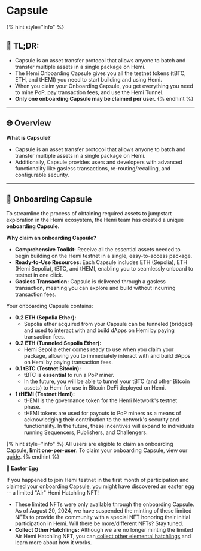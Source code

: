 # Capsule

{% hint style="info" %}
## 📜 TL;DR:

* Capsule is an asset transfer protocol that allows anyone to batch and transfer multiple assets in a single package on Hemi.
* The Hemi Onboarding Capsule gives you all the testnet tokens (tBTC, ETH, and tHEMI) you need to start building and using Hemi.
* When you claim your Onboarding Capsule, you get everything you need to mine PoP, pay transaction fees, and use the Hemi Tunnel.
* **Only one onboarding Capsule may be claimed per user.**
{% endhint %}

***

## 🌐 **Overview**

**What is Capsule?**

* Capsule is an asset transfer protocol that allows anyone to batch and transfer multiple assets in a single package on Hemi.
* Additionally, Capsule provides users and developers with advanced functionality like gasless transactions, re-routing/recalling, and configurable security.

***

## 💊 Onboarding Capsule

To streamline the process of obtaining required assets to jumpstart exploration in the Hemi ecosystem, the Hemi team has created a unique **onboarding Capsule.**

**Why claim an onboarding Capsule?**

* **Comprehensive Toolkit:** Receive all the essential assets needed to begin building on the Hemi testnet in a single, easy-to-access package.
* **Ready-to-Use Resources:** Each Capsule includes ETH (Sepolia), ETH (Hemi Sepolia), tBTC, and tHEMI, enabling you to seamlessly onboard to testnet in one click.
* **Gasless Transaction:** Capsule is delivered through a gasless transaction, meaning you can explore and build without incurring transaction fees.

Your onboarding Capsule contains:

* **0.2 ETH (Sepolia Ether):**
  * Sepolia ether acquired from your Capsule can be tunneled (bridged) and used to interact with and build dApps on Hemi by paying transaction fees.
* **0.2 ETH (Tunneled Sepolia Ether):**
  * Hemi Sepolia ether comes ready to use when you claim your package, allowing you to immediately interact with and build dApps on Hemi by paying transaction fees.
* **0.1 tBTC (Testnet Bitcoin):**
  * tBTC is **essential** to run a PoP miner.
  * In the future, you will be able to tunnel your tBTC (and other Bitcoin assets) to Hemi for use in Bitcoin DeFi deployed on Hemi.
* **1 tHEMI (Testnet Hemi):**
  * tHEMI is the governance token for the Hemi Network's testnet phase.
  * tHEMI tokens are used for payouts to PoP miners as a means of acknowledging their contribution to the network's security and functionality. In the future, these incentives will expand to individuals running Sequencers, Publishers, and Challengers.

{% hint style="info" %}
All users are eligible to claim an onboarding Capsule, **limit one-per-user**. To claim your onboarding Capsule, view our [guide](tutorial.md).
{% endhint %}



**🥚 Easter Egg**

If you happened to join Hemi testnet in the first month of participation and claimed your onboarding Capsule, you might have discovered an easter egg -- a limited "Air" Hemi Hatchling NFT!&#x20;

* These limited NFTs were only available through the onboarding Capsule. As of August 20, 2024, we have suspended the minting of these limited NFTs to provide the community with a special NFT honoring their initial participation in Hemi. Will there be more/different NFTs? Stay tuned.
* **Collect Other Hatchlings:** Although we are no longer minting the limited Air Hemi Hatchling NFT, you can[ collect other elemental hatchlings](../tutorials/mint-a-hemi-hatchling-nft.md) and learn more about how it works.
